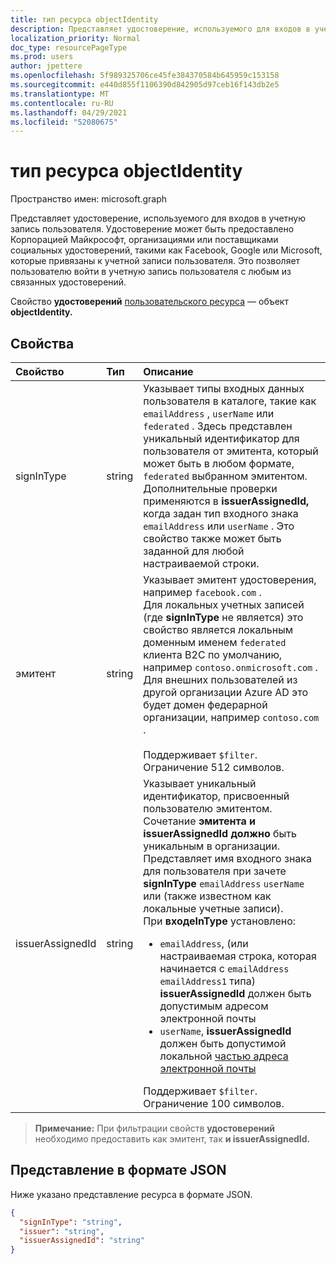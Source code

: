 ```yaml
---
title: тип ресурса objectIdentity
description: Представляет удостоверение, используемого для входов в учетную запись пользователя.
localization_priority: Normal
doc_type: resourcePageType
ms.prod: users
author: jpettere
ms.openlocfilehash: 5f989325706ce45fe384370584b645959c153158
ms.sourcegitcommit: e440d855f1106390d842905d97ceb16f143db2e5
ms.translationtype: MT
ms.contentlocale: ru-RU
ms.lasthandoff: 04/29/2021
ms.locfileid: "52080675"
---
```

# <a name="objectidentity-resource-type"></a>тип ресурса objectIdentity

Пространство имен: microsoft.graph

Представляет удостоверение, используемого для входов в учетную запись пользователя. Удостоверение может быть предоставлено Корпорацией Майкрософт, организациями или поставщиками социальных удостоверений, такими как Facebook, Google или Microsoft, которые привязаны к учетной записи пользователя. Это позволяет пользователю войти в учетную запись пользователя с любым из связанных удостоверений.

Свойство **удостоверений** [пользовательского ресурса](user.md) — объект **objectIdentity.**

## <a name="properties"></a>Свойства

| Свойство   | Тип |Описание|
|:---------------|:--------|:----------|
|signInType|string| Указывает типы входных данных пользователя в каталоге, такие как `emailAddress` , `userName` или `federated` . Здесь представлен уникальный идентификатор для пользователя от эмитента, который может быть в любом формате, `federated` выбранном эмитентом. Дополнительные проверки применяются в **issuerAssignedId,** когда задан тип входного знака `emailAddress` или `userName` . Это свойство также может быть заданной для любой настраиваемой строки.|
|эмитент|string|Указывает эмитент удостоверения, например `facebook.com` .<br>Для локальных учетных записей (где **signInType** не является) это свойство является локальным доменным именем `federated` клиента B2C по умолчанию, например `contoso.onmicrosoft.com` .<br>Для внешних пользователей из другой организации Azure AD это будет домен федерарной организации, например `contoso.com` .<br><br>Поддерживает `$filter`. Ограничение 512 символов.|
|issuerAssignedId|string|Указывает уникальный идентификатор, присвоенный пользователю эмитентом. Сочетание **эмитента и** **issuerAssignedId должно** быть уникальным в организации. Представляет имя входного знака для пользователя при зачете **signInType** `emailAddress` `userName` или (также известном как локальные учетные записи).<br>При **входеInType** установлено: <ul><li>`emailAddress`, (или настраиваемая строка, которая начинается с `emailAddress` `emailAddress1` типа) **issuerAssignedId** должен быть допустимым адресом электронной почты</li><li>`userName`, **issuerAssignedId** должен быть допустимой локальной [частью адреса электронной почты](https://tools.ietf.org/html/rfc3696#section-3)</li></ul>Поддерживает `$filter`. Ограничение 100 символов.|

>**Примечание:** При фильтрации свойств **удостоверений** необходимо предоставить  как эмитент, так **и issuerAssignedId.**

## <a name="json-representation"></a>Представление в формате JSON

Ниже указано представление ресурса в формате JSON.

<!-- {
  "blockType": "resource",
  "optionalProperties": [

  ],
  "@odata.type": "microsoft.graph.objectIdentity"
}-->

```json
{
  "signInType": "string",
  "issuer": "string",
  "issuerAssignedId": "string"
}
```

<!-- uuid: 8fcb5dbc-d5aa-4681-8e31-b001d5168d79
2015-10-25 14:57:30 UTC -->
<!--
{
  "type": "#page.annotation",
  "description": "objectIdentity resource",
  "keywords": "",
  "section": "documentation",
  "tocPath": "",
  "suppressions": []
}
-->

